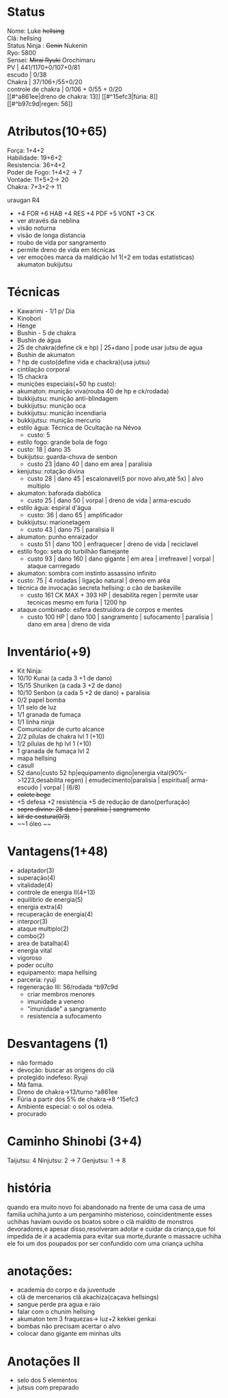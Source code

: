 # Status
Nome: Luke ~~hellsing~~  
Clã: hellsing  
Status Ninja : ~~Genin~~ Nukenin  
Ryo: 5800  
Sensei: ~~Mirai Ryuki~~ Orochimaru  
PV | 441/1170+0/107+0/81  
escudo | 0/38  
Chakra | 37/106+/55+0/20  
controle de chakra | 0/106 + 0/55 + 0/20  
[[#^a861ee|dreno de chakra: 13]]
[[#^15efc3|fúria: 8]]  
[[#^b97c9d|regen: 56]]

# Atributos(10+65)
Força: 1+4+2  
Habilidade: 19+6+2  
Resistencia:  36+4+2  
Poder de Fogo:  1+4+2 -> 7  
Vontade: 11+5+2-> 20  
Chakra: 7+3+2-> 11  

uraugan R4
 - +4 FOR +6 HAB +4 RES +4 PDF +5 VONT +3 CK
 - ver através da neblina
 - visão noturna
 - visão de longa distancia
 - roubo de vida por sangramento
 - permite dreno de vida em técnicas
 - ver emoções
marca da maldição lvl 1(+2 em todas estatísticas)
akumaton
bukijutsu

# Técnicas
- Kawarimi - 1/1 p/ Dia
- Kinobori
- Henge
- Bushin - 5 de chakra
- Bushin de água
 - 25 de chakra(define ck e hp) | 25+dano | pode usar jutsu de agua
- Bushin de akumaton
 - ? hp de custo(define vida e chackra)(usa jutsu)
- cintilação corporal 
 - 15 chackra
- munições especiais(+50 hp custo):
 - akumaton: munição viva(rouba 40 de hp e ck/rodada)
 - bukkijutsu: munição anti-blindagem
 - bukkijutsu: munição oca
 - bukkijutsu: munição incendiaria
 - bukkijutsu: munição mercurio
- estilo água: Técnica de Ocultação na Névoa
  - custo: 5 
- estilo fogo: grande bola de fogo
 - custo: 18 | dano 35
- bukijutsu: guarda-chuva de senbon
  - custo 23  |dano 40 | dano em area | paralisia
- kenjutsu: rotação divina
  - custo 28 | dano 45 | escalonavel(5 por novo alvo,até 5x) | alvo multiplo
- akumaton: baforada diabólica
  - custo 25 | dano 50 | vorpal | dreno de vida | arma-escudo
- estilo água: espiral d'água
  - custo: 36 | dano 65 | amplificador 
- bukkijutsu: marionetagem
  - custo 43 | dano 75 | paralisia II 
- akumaton: punho enraizador
  - custo 51 | dano 100 | enfraquecer | dreno de vida | reciclavel
- estilo fogo: seta do turbilhão flamejante
  - custo 93 | dano  160 | dano gigante | em area | irrefreavel | vorpal | ataque carrregado
- akumaton: sombra com instinto assassino infinito
 - custo: 75 | 4 rodadas | ligação natural | dreno em arêa
- técnica de invocação secreta hellsing: o cão de baskeville
  - custo 161 CK MAX + 393 HP | desabilita regen | permite usar tecnicas mesmo em furia | 1200 hp
- ataque combinado: esfera destruidora de corpos e mentes
  - custo 100 HP | dano 100 | sangramento | sufocamento | paralisia | dano em area | dreno de vida 

# Inventário(+9)
- Kit Ninja:
 - 10/10 Kunai (a cada 3 +1 de dano)
 - 15/15 Shuriken (a cada 3 +2 de dano)
 - 10/10 Senbon (a cada 5 +2 de dano) + paralisia
 - 0/2 papel bomba
 - 1/1 selo de luz
 - 1/1 granada de fumaça
 - 1/1 linha ninja
 - Comunicador de curto alcance
 - 2/2 pílulas de chakra lvl 1 (+10)
 - 1/2 pílulas de hp lvl 1 (+10)
- 1 granada de fumaça lvl 2
- mapa hellsing
- casull
 - 52 dano|custo 52 hp|equipamento digno|energia vital(90%->1223,desabilita regen) | emudecimento|paralisia | espiritual| arma-escudo | vorpal | (6/8)
- ~~colete bege~~
 - +5 defesa +2 resistência +5 de redução de dano(perfuração)
- ~~sopro divino: 28 dano | paralisia | sangramento~~
- ~~kit de costura(0/3)~~
- ~~1 óleo ~~

# Vantagens(1+48)
- adaptador(3)
- superação(4)
- vitalidade(4)
- controle de energia II(4+13)
- equilibrio de energia(5)
- energia extra(4)
- recuperação de energia(4)
- interpor(3)
- ataque multiplo(2)
- combo(2)
- area de batalha(4)
- energia vital
- vigoroso
- poder oculto
- equipamento: mapa hellsing
- parceria: ryuji
- regeneração III: 56/rodada ^b97c9d
  - criar membros menores
  - imunidade a veneno
  - "imunidade" a sangramento
  - resistencia a sufocamento

# Desvantagens (1)
- não formado
- devoção: buscar as origens do clã
- protegido indefeso: Ryuji
- Má fama.
- Dreno de chakra->13/turno ^a861ee
- Fúria a partir dos 5% de chakra->8 ^15efc3
- Ambiente especial: o sol os odeia.
- procurado


# Caminho Shinobi (3+4)
Taijutsu: 4
Ninjutsu: 2 -> 7
Genjutsu: 1 -> 8

# história
quando era muito novo foi abandonado na frente de uma casa de uma familia uchiha,junto a um pergaminho misterioso, coincidentmente esses uchihas haviam ouvido os boatos sobre o clã maldito de monstros devoradores,e apesar disso,resolveram adotar e cuidar da criança,que foi impedida de ir a academia para evitar sua morte,durante o massacre uchiha ele foi um dos poupados por ser confundido com uma criança uchiha

# anotações:
- academia do corpo e da juventude
- clã de mercenarios clã akachiza(caçava hellsings)
- sangue perde pra agua e raio
- falar com o chunim hellsing
- akumaton tem 3 fraquezas-> luz+2 kekkei genkai
- bombas não precisam acertar o alvo
- colocar dano gigante em minhas ults

# Anotações II
- selo dos 5 elementos
- jutsus com preparado